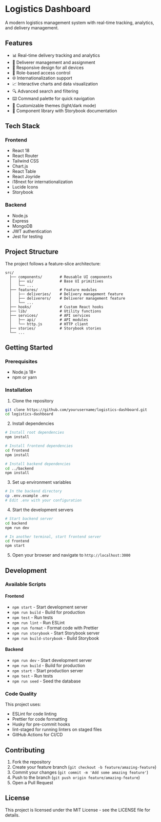# Logistics Dashboard

A modern logistics management system with real-time tracking, analytics, and delivery management.

## Features

- 📊 Real-time delivery tracking and analytics
- 🚚 Deliverer management and assignment
- 📱 Responsive design for all devices
- 🔐 Role-based access control
- 🌐 Internationalization support
- 📈 Interactive charts and data visualization
- 🔍 Advanced search and filtering
- ⌨️ Command palette for quick navigation
- 🎨 Customizable themes (light/dark mode)
- 🧩 Component library with Storybook documentation

## Tech Stack

### Frontend
- React 18
- React Router
- Tailwind CSS
- Chart.js
- React Table
- React Joyride
- i18next for internationalization
- Lucide Icons
- Storybook

### Backend
- Node.js
- Express
- MongoDB
- JWT authentication
- Jest for testing

## Project Structure

The project follows a feature-slice architecture:

```
src/
  ├── components/        # Reusable UI components
  │   ├── ui/            # Base UI primitives
  │   └── ...
  ├── features/          # Feature modules
  │   ├── deliveries/    # Delivery management feature
  │   ├── deliverers/    # Deliverer management feature
  │   └── ...
  ├── hooks/             # Custom React hooks
  ├── lib/               # Utility functions
  ├── services/          # API services
  │   ├── api/           # API modules
  │   └── http.js        # HTTP client
  ├── stories/           # Storybook stories
  └── ...
```

## Getting Started

### Prerequisites
- Node.js 18+
- npm or yarn

### Installation

1. Clone the repository
```bash
git clone https://github.com/yourusername/logistics-dashboard.git
cd logistics-dashboard
```

2. Install dependencies
```bash
# Install root dependencies
npm install

# Install frontend dependencies
cd frontend
npm install

# Install backend dependencies
cd ../backend
npm install
```

3. Set up environment variables
```bash
# In the backend directory
cp .env.example .env
# Edit .env with your configuration
```

4. Start the development servers
```bash
# Start backend server
cd backend
npm run dev

# In another terminal, start frontend server
cd frontend
npm start
```

5. Open your browser and navigate to `http://localhost:3000`

## Development

### Available Scripts

#### Frontend
- `npm start` - Start development server
- `npm run build` - Build for production
- `npm test` - Run tests
- `npm run lint` - Run ESLint
- `npm run format` - Format code with Prettier
- `npm run storybook` - Start Storybook server
- `npm run build-storybook` - Build Storybook

#### Backend
- `npm run dev` - Start development server
- `npm run build` - Build for production
- `npm start` - Start production server
- `npm test` - Run tests
- `npm run seed` - Seed the database

### Code Quality

This project uses:
- ESLint for code linting
- Prettier for code formatting
- Husky for pre-commit hooks
- lint-staged for running linters on staged files
- GitHub Actions for CI/CD

## Contributing

1. Fork the repository
2. Create your feature branch (`git checkout -b feature/amazing-feature`)
3. Commit your changes (`git commit -m 'Add some amazing feature'`)
4. Push to the branch (`git push origin feature/amazing-feature`)
5. Open a Pull Request

## License

This project is licensed under the MIT License - see the LICENSE file for details.